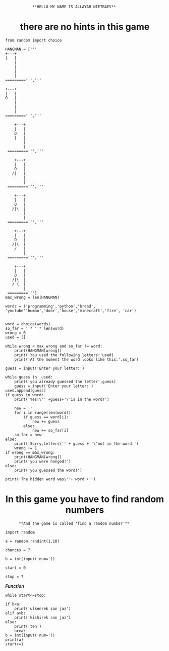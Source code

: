                 **HELLO MY NAME IS ALLAYAR NIETBAEV**
<h1 align="center">there are no hints in this game</h1>

    from random import choice

    HANGMAN = ['''
    +---+
    |   |
        |
        |
        |
        |
    =========''','''

    +---+
    |   |
    O   |
        |
        |
        |
    =========''','''

        +---+
        |   |
        O   |
        |   |
            |
            |
     =========''','''

        +---+
        |   |
        O   |
       /|   |
            |
            |
     =========''','''

        +---+
        |   |
        O   |
       /|\  |
            |
            |
     =========''','''

        +---+
        |   |
        O   |
       /|\  |
        /   |
            |
     =========''','''

        +---+
        |   |
        O   |
       /|\  |
       / \  |
            |
     =========''']
    max_wrong = len(HANGMAN)

    words = ('programming','python','bread',    'youtube''human','door','house','minecraft','fire', 'car')
    

    word = choice(words)
    so_far = ' * ' * len(word)
    wrong = 0
    used = []

    while wrong < max_wrong and so_far != word:
        print(HANGMAN[wrong])
        print('You used the following letters:'used)
        print('At the moment the word looks like this:',so_far)
    
    guess = input('Enter your letter:')
    
    while guess in  used:
        print('you already guessed the letter',guess)
        guess = input('Enter your letter:')
    used.append(guess)
    if guess in word:
        print('Yes!\'' +guess+'\'is in the word!')
        
        new = ''
        for i in range(len(word)):
            if guess == word[i]:
                new += guess
            else:
                new += so_far[i]
        so_far = new
    else:
        print('Sorry,letters\'' + guess + '\'not in the word.')
        wrong += 1
    if wrong == max_wrong:
        print(HANGMAN[wrong])
        print('you were hanged!')
    else:
        print('you guessed the word!')

    print('The hidden word was\''+ word +'')

<h1 align="center">In this game you have to find random numbers</h1>


          **And the game is called 'find a random number'**

    import random

    a = random.randint(1,10)

    chances = 7

    b = int(input('num='))

    start = 0

    stop = 7

***Function***

    while start<=stop:

    if b<a:
        print('ulkenrek san jaz')
    elif a>b:
        print('kishirek san jaz')
    else:
        print('ten')
        break
    b = int(input('num=')) 
    print(a)
    start+=1